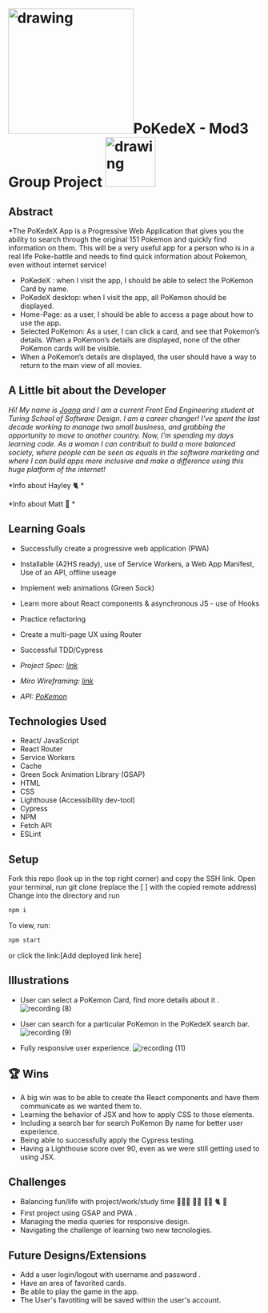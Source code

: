 # <img src="https://i.imgur.com/iPvcyJv.png" alt="drawing" width="250"/>PoKedeX - Mod3 Group Project <img src="https://user-images.githubusercontent.com/82066350/132804191-9d9429be-a758-4072-869d-2253a20378da.png" alt="drawing" width="100"/>

<!-- ![image](https://i.imgur.com/iPvcyJv.png) -->

## Abstract

*The PoKedeX App is a Progressive Web Application that gives you the ability to search through the original 151 Pokemon and quickly find information on them. This will be a very useful app for a person who is in a real life Poke-battle and needs to find quick information about Pokemon, even without internet service!

- PoKedeX : when I visit the app, I should be able to select the PoKemon Card by name. 
- PoKedeX desktop: when I visit the app, all PoKemon should be displayed.
- Home-Page: as a user, I should be able to access a page about how to use the app.
- Selected PoKemon: As a user, I can click a card, and see that Pokemon’s details. When a PoKemon’s details are displayed, none of the other PoKemon cards will be visible.
- When a PoKemon’s details are displayed, the user should have a way to return to the main view of all movies.

## A Little bit about the Developer

*Hi! My name is [Joana](https://github.com/joanafbrito) and I am a current Front End Engineering student at Turing School of Software Design. I am a career changer! I've  spent the last decade working to manage two small business, and grabbing the opportunity to move to another country.* 
*Now, I'm spending my days learning code. As a woman I can contribuit to build a more balanced society, where people can be seen as equals in the software marketing and where I can build apps more inclusive and make a difference using this huge platform of the internet!*


*Info about Hayley 🐈 * 

*Info about Matt 🎸   *

## Learning Goals

- Successfully create a progressive web application (PWA)
- Installable (A2HS ready), use of Service Workers, a Web App Manifest, Use of an API, offline useage
- Implement web animations (Green Sock)
- Learn more about React components & asynchronous JS - use of Hooks
- Practice refactoring
- Create a multi-page UX using Router
- Successful TDD/Cypress


- *Project Spec: [link](https://frontend.turing.edu/projects/module-3/stretch.html "Spec")*
- *Miro Wireframing: [link](https://miro.com/app/board/o9J_lyZfIKA=/)*
- *API: [PoKemon](https://pokeapi.co/)*

## Technologies Used

- React/ JavaScript 
- React Router
- Service Workers
- Cache
- Green Sock Animation Library (GSAP)
- HTML
- CSS
- Lighthouse (Accessibility dev-tool)
- Cypress
- NPM
- Fetch API 
- ESLint

## Setup

Fork this repo (look up in the top right corner) and copy the SSH link.
Open your terminal, run git clone (replace the [ ] with the copied remote address)
Change into the directory and run

```bash
npm i
```
To view, run:

```bash
npm start
```

or click the link:[Add deployed link here]

## Illustrations

- User can select a PoKemon Card, find more details about it .
![recording (8)]()


- User can search for a particular PoKemon in the PoKedeX search bar.
![recording (9)]()

- Fully responsive user experience.
![recording (11)]()

## 🏆 Wins

- A big win was to be able to create the React components and have them communicate as we wanted them to.
- Learning the behavior of JSX and how to apply CSS to those elements. 
- Including a search bar for search PoKemon By name for better user experience.
- Being able to successfully apply the Cypress testing.
- Having a Lighthouse score over 90, even as we were still getting used to using JSX.

## Challenges

- Balancing fun/life with project/work/study time 👩🏻‍💻 💅🏻 💆🏻‍ 🐈 🎸 
- First project using GSAP and PWA .
- Managing the media queries for responsive design.
- Navigating the challenge of learning two new tecnologies.

## Future Designs/Extensions

- Add a user login/logout with username and password .
- Have an area of favorited cards.
- Be able to play the game in the app.
- The User's favotiting will be saved within the user's account.
